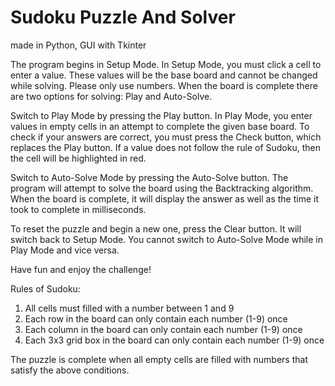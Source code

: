 # Sudoku Puzzle And Solver
made in Python, GUI with Tkinter

The program begins in Setup Mode.
In Setup Mode, you must click a cell to enter a value.
These values will be the base board and cannot be changed while solving. Please only use numbers.
When the board is complete there are two options for solving: Play and Auto-Solve.

Switch to Play Mode by pressing the Play button. 
In Play Mode, you enter values in empty cells in an attempt to complete the given base board.
To check if your answers are correct, you must press the Check button, which replaces the Play button.
If a value does not follow the rule of Sudoku, then the cell will be highlighted in red.

Switch to Auto-Solve Mode by pressing the Auto-Solve button.
The program will attempt to solve the board using the Backtracking algorithm.
When the board is complete, it will display the answer as well as the time it took to complete in milliseconds.

To reset the puzzle and begin a new one, press the Clear button. It will switch back to Setup Mode.
You cannot switch to Auto-Solve Mode while in Play Mode and vice versa.

Have fun and enjoy the challenge!


Rules of Sudoku:
1.  All cells must filled with a number between 1 and 9
2.  Each row in the board can only contain each number (1-9) once
3.  Each column in the board can only contain each number (1-9) once
4.  Each 3x3 grid box in the board can only contain each number (1-9) once

The puzzle is complete when all empty cells are filled with numbers that satisfy the above conditions.
